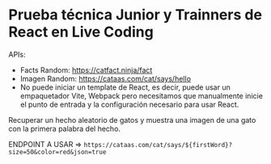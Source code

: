 # Prueba técnica Junior y Trainners de React en Live Coding

APIs:

- Facts Random: https://catfact.ninja/fact
- Imagen Random: https://cataas.com/cat/says/hello
- No puede iniciar un template de React, es decir, puede usar un empaquetador Vite, Webpack pero necesitamos que manualmente inicie el punto de entrada y la configuración necesario para usar React.

Recuperar un hecho aleatorio de gatos y muestra una imagen de una gato con la primera palabra del hecho.

ENDPOINT A USAR => `https://cataas.com/cat/says/${firstWord}?size=50&color=red&json=true`